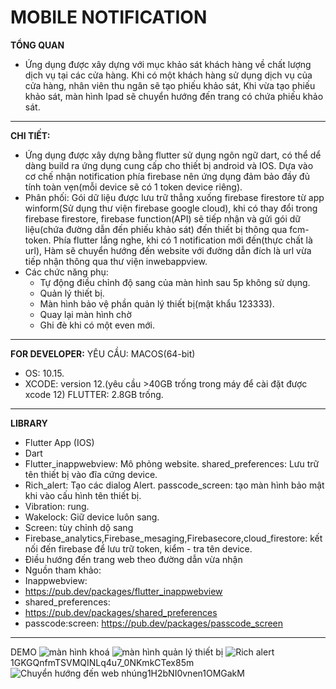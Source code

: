 # MOBILE NOTIFICATION
**TỔNG QUAN** 
- Ứng dụng được xây dựng với mục khảo sát khách hàng về chất lượng dịch vụ tại các cửa hàng. Khi có một khách hàng sử dụng dịch vụ của cửa hàng, nhân viên thu ngân sẽ tạo phiếu khảo sát, Khi vừa tạo phiếu khảo sát, màn hình Ipad sẽ chuyển hướng đến trang có chứa phiếu khảo sát.
------------------
**CHI TIẾT:**
-   Ứng dụng được xây dựng bằng flutter sử dụng ngôn ngữ dart, có thể dể dàng build ra ứng dụng cung cấp cho thiết bị android và IOS. Dựa vào cơ chế nhận notification phía firebase nên ứng dụng đảm bảo đầy đủ tính toàn vẹn(mỗi device sẽ có 1 token device riêng).
-   Phân phối: Gói dữ liệu được lưu trữ thẳng xuống firebase firestore từ app winform(Sử dụng thư viện firebase google cloud), khi có thay đổi trong firebase firestore, firebase function(API) sẽ tiếp nhận và gửi gói dữ liệu(chứa đường dẫn đến phiếu khảo sát) đến thiết bị thông qua fcm-token. Phía flutter lắng nghe, khi có 1 notification mới đến(thực chất là url), Hàm sẽ chuyển hướng đến website với đường dẫn đích là url vừa tiếp nhận thông qua thư viện inwebappview.
-   Các chức năng phụ: 
    -	Tự động điều chỉnh độ sang của màn hình sau 5p không sử dụng.
    -	Quản lý thiết bị.
    -	Màn hình bảo vệ phần quản lý thiết bị(mật khẩu 123333).
    -	Quay lại màn hình chờ
    -	Ghi đè khi có một even mới.

------------------------------------------

**FOR DEVELOPER:**
YÊU CẦU:
MACOS(64-bit)
-	OS:  10.15.
-	XCODE: version 12.(yêu cầu >40GB trống trong máy để cài đặt được xcode 12)
FLUTTER: 2.8GB trống.
-------------------
**LIBRARY**
- Flutter App (IOS)
- Dart
- Flutter_inappwebview:  Mô phỏng website. shared_preferences: Lưu trữ tên thiết bị vào đĩa cứng device.
- Rich_alert: Tạo các dialog Alert. passcode_screen: tạo màn hình bảo mật khi vào cấu hình tên thiết bị.
- Vibration: rung.
- Wakelock: Giữ device luôn sang.
- Screen: tùy chỉnh dộ sang
- Firebase_analytics,Firebase_mesaging,Firebasecore,cloud_firestore: kết nối đến firebase để lưu trữ token, kiểm - tra tên device.
- Điều hướng đến trang web theo đường dẫn vừa nhận
- Nguồn tham khảo:
- Inappwebview:
- https://pub.dev/packages/flutter_inappwebview
- shared_preferences:
- https://pub.dev/packages/shared_preferences
- passcode:screen: https://pub.dev/packages/passcode_screen

------------------------------------------

DEMO
![màn hình khoá](https://drive.google.com/uc?export=view&id=1cZU2HWMae6_4R_nBeWaFr24KtCBudhc8)
![màn hình quản lý thiết bị](https://drive.google.com/uc?export=view&id=1LPSIWpJZnt24MobfxIhgsnPnMGjJ99HD)
![Rich alert](https://drive.google.com/file/d//view?usp=sharing)1GKGQnfmTSVMQINLq4u7_0NKmkCTex85m
![Chuyển hướng đến web nhúng](https://drive.google.com/file/d/-EXNb7oijPN2TKn/view?usp=sharing)1H2bNI0vnen1OMGakM

